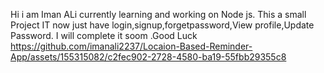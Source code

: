 Hi i am Iman ALi currently learning and working on Node js. 
This a small Project  IT now just have login,signup,forgetpassword,View profile,Update Password.
I will complete it soom .Good Luck 
https://github.com/imanali2237/Locaion-Based-Reminder-App/assets/155315082/c2fec902-2728-4580-ba19-55fbb29355c8
